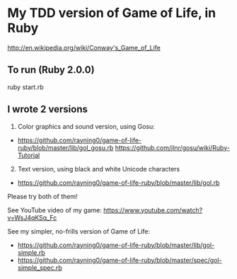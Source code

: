 My TDD version of Game of Life, in Ruby
=======================================

http://en.wikipedia.org/wiki/Conway's_Game_of_Life

## To run (Ruby 2.0.0)

ruby start.rb

## I wrote 2 versions

1. Color graphics and sound version, using Gosu:
 * https://github.com/rayning0/game-of-life-ruby/blob/master/lib/gol_gosu.rb
https://github.com/jlnr/gosu/wiki/Ruby-Tutorial

2. Text version, using black and white Unicode characters
 * https://github.com/rayning0/game-of-life-ruby/blob/master/lib/gol.rb


Please try both of them!

See YouTube video of my game:
https://www.youtube.com/watch?v=WsJ4qKSq_Fc

See my simpler, no-frills version of Game of Life:
 * https://github.com/rayning0/game-of-life-ruby/blob/master/lib/gol-simple.rb
 * https://github.com/rayning0/game-of-life-ruby/blob/master/spec/gol-simple_spec.rb
